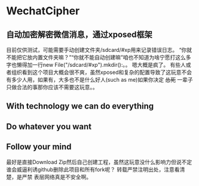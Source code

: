 # WechatCipher 
## 自动加密解密微信消息，通过xposed框架 
目前仅供测试，可能需要手动创建文件夹/sdcard/#xp用来记录错误日志。 
“你就不能把它放内置文件夹嘛？”“你就不能自动创建嘛”咱也不知道为啥宁愿打这么多字也懒得加一行new File("/sdcard/#xp").mkdir():。。
嗯大概是疯了。
有些人或者组织看到这个项目大概会很不爽，虽然xposed和复杂的配置导致了这玩意不会有多少人用，如果有，大多也不是什么好人(such as me)如果你决定
~~怂死~~
一辈子只做合法的事那你应该不需要这玩意。。 
## With technology we can do everything
## Do whatever you want
## Follow your mind
最好是直接Download Zip然后自己创建工程，虽然这玩意没什么影响力但说不定谁会威逼利诱github删除此项目和所有fork呢？ 
转载严禁注明出处，注意看清楚，是严禁 
表层网络真是不安全啊。 
